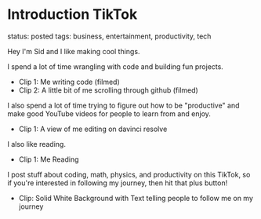 # Introduction TikTok

status: posted
tags: business, entertainment, productivity, tech

Hey I'm Sid and I like making cool things.

I spend a lot of time wrangling with code and building fun projects. 

- Clip 1: Me writing code (filmed)
- Clip 2: A little bit of me scrolling through github (filmed)

I also spend a lot of time trying to figure out how to be "productive" and make good YouTube videos for people to learn from and enjoy. 

- Clip 1: A view of me editing on davinci resolve

I also like reading. 

- Clip 1: Me Reading

I post stuff about coding, math, physics, and productivity on this TikTok, so if you're interested in following my journey, then hit that plus button!

- Clip: Solid White Background with Text telling people to follow me on my journey